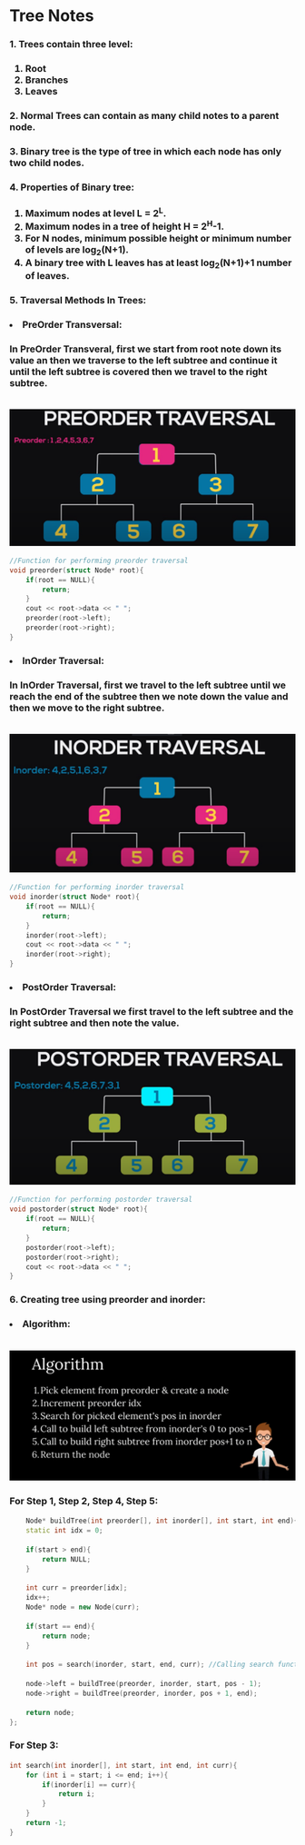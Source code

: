 # Tree Notes

### 1. Trees contain three level:

### <ol><li>Root <li>Branches <li>Leaves

### 2. Normal Trees can contain as many child notes to a parent node.

### 3. Binary tree is the type of tree in which each node has only two child nodes.

### 4. Properties of Binary tree:

### <ol><li> Maximum nodes at level L = 2<sup>L</sup>.</li>   <li> Maximum nodes in a tree of height H = 2<sup>H</sup>-1.</li>    <li>For N nodes, minimum possible height or minimum number of levels are log<sub>2</sub>(N+1).</li>  <li>A binary tree with L leaves has at least log<sub>2</sub>(N+1)+1 number of leaves.</li>

### 5. Traversal Methods In Trees:

### <li> PreOrder Transversal:

### In PreOrder Transveral, first we start from root note down its value an then we traverse to the left subtree and continue it until the left subtree is covered then we travel to the right subtree. <br><br>

![Local Image](./NotesImages/ScreenShot1.png)

```c++
//Function for performing preorder traversal
void preorder(struct Node* root){
    if(root == NULL){
        return;
    }
    cout << root->data << " ";
    preorder(root->left);
    preorder(root->right);
}
```

### <li> InOrder Traversal:

### In InOrder Traversal, first we travel to the left subtree until we reach the end of the subtree then we note down the value and then we move to the right subtree. <br><br>

![Local Image](./NotesImages/ScreenShot2.png)

```c++
//Function for performing inorder traversal
void inorder(struct Node* root){
    if(root == NULL){
        return;
    }
    inorder(root->left);
    cout << root->data << " ";
    inorder(root->right);
}
```

### <li> PostOrder Traversal:

### In PostOrder Traversal we first travel to the left subtree and the right subtree and then note the value. <br><br>

![Local Image](./NotesImages/ScreenShot3.png)

```c++
//Function for performing postorder traversal
void postorder(struct Node* root){
    if(root == NULL){
        return;
    }
    postorder(root->left);
    postorder(root->right);
    cout << root->data << " ";
}
```

### 6. Creating tree using preorder and inorder:

### <li> Algorithm: <br><br>

![Local Image](./NotesImages/ScreenShot4.png)

### For Step 1, Step 2, Step 4, Step 5:

```c++
    Node* buildTree(int preorder[], int inorder[], int start, int end){
    static int idx = 0;

    if(start > end){
        return NULL;
    }

    int curr = preorder[idx];
    idx++;
    Node* node = new Node(curr);

    if(start == end){
        return node;
    }

    int pos = search(inorder, start, end, curr); //Calling search function

    node->left = buildTree(preorder, inorder, start, pos - 1);
    node->right = buildTree(preorder, inorder, pos + 1, end);

    return node;
};
```

### For Step 3:

```c++
int search(int inorder[], int start, int end, int curr){
    for (int i = start; i <= end; i++){
        if(inorder[i] == curr){
            return i;
        }
    }
    return -1;
}
```